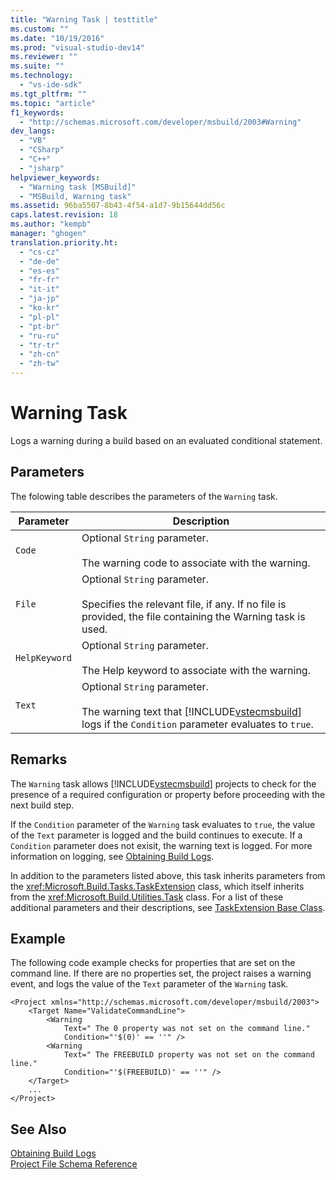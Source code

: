 ```yaml
---
title: "Warning Task | testtitle"
ms.custom: ""
ms.date: "10/19/2016"
ms.prod: "visual-studio-dev14"
ms.reviewer: ""
ms.suite: ""
ms.technology: 
  - "vs-ide-sdk"
ms.tgt_pltfrm: ""
ms.topic: "article"
f1_keywords: 
  - "http://schemas.microsoft.com/developer/msbuild/2003#Warning"
dev_langs: 
  - "VB"
  - "CSharp"
  - "C++"
  - "jsharp"
helpviewer_keywords: 
  - "Warning task [MSBuild]"
  - "MSBuild, Warning task"
ms.assetid: 96ba5507-8b43-4f54-a1d7-9b15644dd56c
caps.latest.revision: 18
ms.author: "kempb"
manager: "ghogen"
translation.priority.ht: 
  - "cs-cz"
  - "de-de"
  - "es-es"
  - "fr-fr"
  - "it-it"
  - "ja-jp"
  - "ko-kr"
  - "pl-pl"
  - "pt-br"
  - "ru-ru"
  - "tr-tr"
  - "zh-cn"
  - "zh-tw"
---
```

# Warning Task
Logs a warning during a build based on an evaluated conditional statement.  
  
## Parameters  
 The folowing table describes the parameters of the `Warning` task.  
  
|Parameter|Description|  
|---------------|-----------------|  
|`Code`|Optional `String` parameter.<br /><br /> The warning code to associate with the warning.|  
|`File`|Optional `String` parameter.<br /><br /> Specifies the relevant file, if any. If no file is provided, the file containing the Warning task is used.|  
|`HelpKeyword`|Optional `String` parameter.<br /><br /> The Help keyword to associate with the warning.|  
|`Text`|Optional `String` parameter.<br /><br /> The warning text that [!INCLUDE[vstecmsbuild](../extensibility-internals/includes/vstecmsbuild_md.md)] logs if the `Condition` parameter evaluates to `true`.|  
  
## Remarks  
 The `Warning` task allows [!INCLUDE[vstecmsbuild](../extensibility-internals/includes/vstecmsbuild_md.md)] projects to check for the presence of a required configuration or property before proceeding with the next build step.  
  
 If the `Condition` parameter of the `Warning` task evaluates to `true`, the value of the `Text` parameter is logged and the build continues to execute. If a `Condition` parameter does not exisit, the warning text is logged. For more information on logging, see [Obtaining Build Logs](../reference/obtaining-build-logs-with-msbuild.md).  
  
 In addition to the parameters listed above, this task inherits parameters from the <xref:Microsoft.Build.Tasks.TaskExtension> class, which itself inherits from the <xref:Microsoft.Build.Utilities.Task> class. For a list of these additional parameters and their descriptions, see [TaskExtension Base Class](../reference/taskextension-base-class.md).  
  
## Example  
 The following code example checks for properties that are set on the command line. If there are no properties set, the project raises a warning event, and logs the value of the `Text` parameter of the `Warning` task.  
  
```  
<Project xmlns="http://schemas.microsoft.com/developer/msbuild/2003">  
    <Target Name="ValidateCommandLine">  
        <Warning  
            Text=" The 0 property was not set on the command line."  
            Condition="'$(0)' == ''" />  
        <Warning  
            Text=" The FREEBUILD property was not set on the command line."  
            Condition="'$(FREEBUILD)' == ''" />  
    </Target>  
    ...  
</Project>  
```  
  
## See Also  
 [Obtaining Build Logs](../reference/obtaining-build-logs-with-msbuild.md)   
 [Project File Schema Reference](../reference/msbuild-project-file-schema-reference.md)